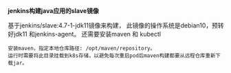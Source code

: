 **jenkins构建java应用的slave镜像**

基于jenkins/slave:4.7-1-jdk11镜像来构建，
此镜像的操作系统是debian10，预转好jdk11 和jenkins-agent。
还需要安装maven 和 kubectl

~~~~
安装maven，指定本地仓库路径: /opt/maven/repository。
运行时需要将此目录挂载到k8s存储，以避免每次重启pod后maven构建都要从远程仓库重新下载jar。
~~~~


